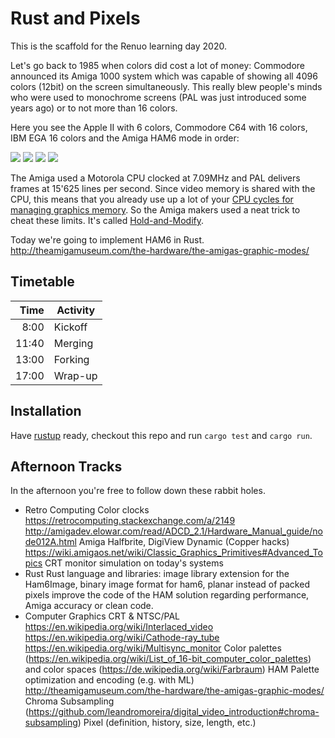 # Rust and Pixels

This is the scaffold for the Renuo learning day 2020.

Let's go back to 1985 when colors did cost a lot of money: Commodore announced its Amiga 1000 system which was
capable of showing all 4096 colors (12bit) on the screen simultaneously. This really blew people's minds who were 
used to monochrome screens (PAL was just introduced some years ago) or to not more than 16 colors.

Here you see the Apple II with 6 colors, Commodore C64 with 16 colors, IBM EGA 16 colors and the Amiga HAM6 mode in order:

![](https://upload.wikimedia.org/wikipedia/commons/5/5a/Screen_color_test_AppleII_HighRes.png)
![](https://upload.wikimedia.org/wikipedia/commons/e/ef/Screen_color_test_Commodore64_Multicolor.png)
![](https://upload.wikimedia.org/wikipedia/commons/7/7b/Screen_color_test_EGA_16colors.png)
![](https://upload.wikimedia.org/wikipedia/commons/b/be/Screen_color_test_Amiga_4096colors_HAM.png)

The Amiga used a Motorola CPU clocked at 7.09MHz and PAL delivers frames at 15'625 lines per second. Since video memory is shared with the CPU, this means that you already use up a lot of your [CPU cycles for managing graphics memory](https://retrocomputing.stackexchange.com/a/2149). So the Amiga makers used a neat trick to cheat these limits. It's called [Hold-and-Modify](https://en.wikipedia.org/wiki/Hold-And-Modify).

Today we're going to implement HAM6 in Rust.
http://theamigamuseum.com/the-hardware/the-amigas-graphic-modes/

## Timetable

| Time  | Activity |
| ----: | -------- |
|  8:00 | Kickoff  |
| 11:40 | Merging  |
| 13:00 | Forking  |
| 17:00 | Wrap-up  |

## Installation

Have [rustup](https://rustup.rs/) ready, checkout this repo and run `cargo test` and `cargo run`.

## Afternoon Tracks

In the afternoon you're free to follow down these rabbit holes.

* Retro Computing
  Color clocks https://retrocomputing.stackexchange.com/a/2149 http://amigadev.elowar.com/read/ADCD_2.1/Hardware_Manual_guide/node012A.html 
  Amiga Halfbrite, DigiView Dynamic (Copper hacks) https://wiki.amigaos.net/wiki/Classic_Graphics_Primitives#Advanced_Topics
  CRT monitor simulation on today's systems
* Rust
  Rust language and libraries:
  image library extension for the Ham6Image, binary image format for ham6, planar instead of packed pixels
  improve the code of the HAM solution regarding performance, Amiga accuracy or clean code.
* Computer Graphics
  CRT & NTSC/PAL https://en.wikipedia.org/wiki/Interlaced_video https://en.wikipedia.org/wiki/Cathode-ray_tube https://en.wikipedia.org/wiki/Multisync_monitor
  Color palettes (https://en.wikipedia.org/wiki/List_of_16-bit_computer_color_palettes) and color spaces (https://de.wikipedia.org/wiki/Farbraum)
  HAM Palette optimization and encoding (e.g. with ML) http://theamigamuseum.com/the-hardware/the-amigas-graphic-modes/
  Chroma Subsampling (https://github.com/leandromoreira/digital_video_introduction#chroma-subsampling)
  Pixel (definition, history, size, length, etc.)
